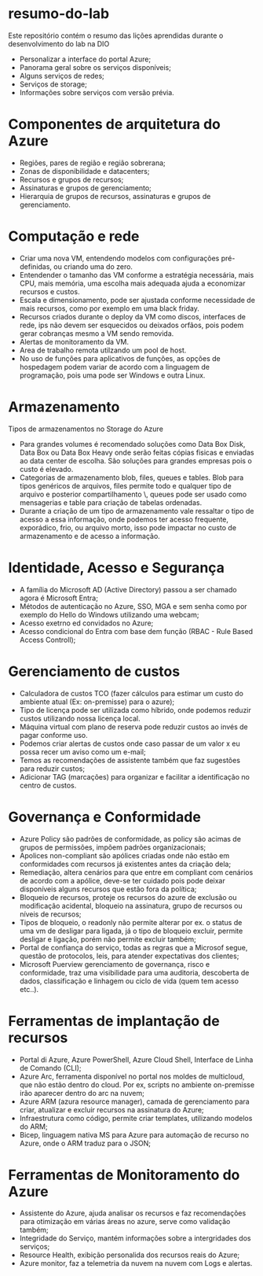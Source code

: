 # resumo-do-lab
Este repositório contém o resumo das lições aprendidas durante o desenvolvimento do lab na DIO

- Personalizar a interface do portal Azure;
- Panorama geral sobre os serviços disponíveis;
- Alguns serviços de redes;
- Serviços de storage;
- Informações sobre serviços com versão prévia.

# Componentes de arquitetura do Azure

- Regiões, pares de região e região sobrerana;
- Zonas de disponibilidade e datacenters;
- Recursos e grupos de recursos;
- Assinaturas e grupos de gerenciamento;
- Hierarquia de grupos de recursos, assinaturas e grupos de gerenciamento.

# Computação e rede

- Criar uma nova VM, entendendo modelos com configurações pré-definidas, ou criando uma do zero.
- Entendender o tamanho das VM conforme a estratégia necessária, mais CPU, mais memória, uma escolha mais adequada ajuda a economizar recursos e custos.
- Escala e dimensionamento, pode ser ajustada conforme necessidade de mais recursos, como por exemplo em uma black friday.
- Recursos criados durante o deploy da VM como discos, interfaces de rede, ips não devem ser esquecidos ou deixados orfãos, pois podem gerar cobranças mesmo a VM sendo removida.
- Alertas de monitoramento da VM.
- Area de trabalho remota utilzando um pool de host.
- No uso de funções para aplicativos de funções, as opções de hospedagem podem variar de acordo com a linguagem de programação, pois uma pode ser Windows e outra Linux.

# Armazenamento

Tipos de armazenamentos no Storage do Azure

- Para grandes volumes é recomendado soluções como Data Box Disk, Data Box ou Data Box Heavy onde serão feitas cópias fisicas e enviadas ao data center de escolha. São soluções para grandes empresas pois o custo é elevado.
- Categorias de armazenamento blob, files, queues e tables.  Blob para tipos genéricos de arquivos, files permite todo e qualquer tipo de arquivo e posterior compartilhamento \\, queues pode ser usado como mensagerias e table para criação de tabelas ordenadas.
- Durante a criação de um tipo de armazenamento vale ressaltar o tipo de acesso a essa informação, onde podemos ter acesso frequente, exporádico, frio, ou arquivo morto, isso pode impactar no custo de armazenamento e de acesso a informação. 

# Identidade, Acesso e Segurança

- A família do Microsoft AD (Active Directory) passou a ser chamado agora é Microsoft Entra;
- Métodos de autenticação no Azure, SSO, MGA e sem senha como por exemplo do Hello do Windows utilizando uma webcam;
- Acesso exetrno ed convidados no Azure;
- Acesso condicional do Entra com base dem função (RBAC - Rule Based Access Controll);

# Gerenciamento de custos

- Calculadora de custos TCO (fazer cálculos para estimar um custo do ambiente atual (Ex: on-premisse) para o azure);
- Tipo de licença pode ser utilizada como híbrido, onde podemos reduzir custos utilizando nossa licença local.
- Máquina virtual com plano de reserva pode reduzir custos ao invés de pagar conforme uso.
- Podemos criar alertas de custos onde caso passar de um valor x eu possa recer um aviso como um e-mail;
- Temos as recomendações de assistente também que faz sugestões para reduzir custos;
- Adicionar TAG (marcações) para organizar e facilitar a identificação no centro de custos.

# Governança e Conformidade

- Azure Policy são padrões de conformidade, as policy são acimas de grupos de permissões, impõem padrões organizacionais;
- Apolices non-compliant são apólices criadas onde não estão em conformidades com recursos já existentes antes da criação dela;
- Remediação, altera cenários para que entre em compliant com cenários de acordo com a apólice, deve-se ter cuidado pois pode deixar disponíveis alguns recursos que estão fora da política;
- Bloqueio de recursos, proteje os recursos do azure de exclusão ou modificação acidental, bloqueio na assinatura, grupo de recursos ou níveis de recursos;
- Tipos de bloqueio, o readonly não permite alterar por ex. o status de uma vm de desligar para ligada, já o tipo de bloqueio excluir, permite desligar e ligação, porém não permite excluir também;
- Portal de confiança do serviço, todas as regras que a Microsof segue, questão de protocolos, leis, para atender expectativas dos clientes;
- Microsoft Puerview gerenciamento de governança, risco e conformidade, traz uma visibilidade para uma auditoria, descoberta de dados, classificação e linhagem ou ciclo de vida (quem tem acesso etc..).

# Ferramentas de implantação de recursos

- Portal di Azure, Azure PowerShell, Azure Cloud Shell, Interface de Linha de Comando (CLI);
- Azure Arc, ferramenta disponível no portal nos moldes de multicloud, que não estão dentro do cloud. Por ex, scripts no ambiente on-premisse irão aparecer dentro do arc na nuvem;
- Azure ARM (azura resource manager), camada de gerenciamento para criar, atualizar e excluir recursos na assinatura do Azure;
- Infraestrutura como código, permite criar templates, utilizando modelos do ARM;
- Bicep, linguagem nativa MS para Azure para automação de recurso no Azure, onde o ARM traduz para o JSON;

# Ferramentas de Monitoramento do Azure

- Assistente do Azure, ajuda analisar os recursos e faz recomendações para otimização em várias áreas no azure, serve como validação também;
- Integridade do Serviço, mantém informações sobre a intergridades dos serviços;
- Resource Health, exibição personalida dos recursos reais do Azure;
- Azure monitor, faz a telemetria da nuvem na nuvem com Logs e alertas.
